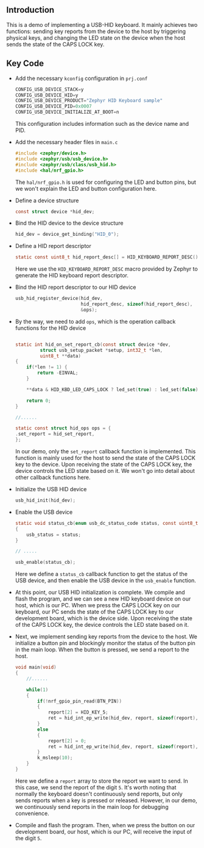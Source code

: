 ## Introduction
This is a demo of implementing a USB-HID keyboard. It mainly achieves two functions: sending key reports from the device to the host by triggering physical keys, and changing the LED state on the device when the host sends the state of the CAPS LOCK key.

## Key Code
* Add the necessary `kconfig` configuration in `prj.conf`
    ```c
    CONFIG_USB_DEVICE_STACK=y
    CONFIG_USB_DEVICE_HID=y
    CONFIG_USB_DEVICE_PRODUCT="Zephyr HID Keyboard sample"
    CONFIG_USB_DEVICE_PID=0x0007
    CONFIG_USB_DEVICE_INITIALIZE_AT_BOOT=n
    ```
    This configuration includes information such as the device name and PID.

* Add the necessary header files in `main.c`
    ```c
    #include <zephyr/device.h>
    #include <zephyr/usb/usb_device.h>
    #include <zephyr/usb/class/usb_hid.h>
    #include <hal/nrf_gpio.h>
    ```
    The `hal/nrf_gpio.h` is used for configuring the LED and button pins, but we won't explain the LED and button configuration here.

* Define a device structure
    ```c
    const struct device *hid_dev;
    ```
    
* Bind the HID device to the device structure
    ```c
    hid_dev = device_get_binding("HID_0");
    ```

* Define a HID report descriptor
    ```c
    static const uint8_t hid_report_desc[] = HID_KEYBOARD_REPORT_DESC();
    ```
    Here we use the `HID_KEYBOARD_REPORT_DESC` macro provided by Zephyr to generate the HID keyboard report descriptor.

* Bind the HID report descriptor to our HID device
    ```c
    usb_hid_register_device(hid_dev,
                            hid_report_desc, sizeof(hid_report_desc),
                            &ops);
    ```
* By the way, we need to add `ops`, which is the operation callback functions for the HID device
    ```c

    static int hid_on_set_report_cb(const struct device *dev,
			 struct usb_setup_packet *setup, int32_t *len,
			 uint8_t **data)
    {
        if(*len != 1) {
            return -EINVAL;
        }

        **data & HID_KBD_LED_CAPS_LOCK ? led_set(true) : led_set(false);

        return 0;
    }

    //......

    static const struct hid_ops ops = {
    .set_report = hid_set_report,
    };

    ```
    In our demo, only the `set_report` callback function is implemented. This function is mainly used for the host to send the state of the CAPS LOCK key to the device. Upon receiving the state of the CAPS LOCK key, the device controls the LED state based on it. We won't go into detail about other callback functions here.

* Initialize the USB HID device
    ```c
    usb_hid_init(hid_dev);
    ```

* Enable the USB device
    ```c
    static void status_cb(enum usb_dc_status_code status, const uint8_t *param)
    {
        usb_status = status;
    }

    // .....

    usb_enable(status_cb);
    ```
    Here we define a `status_cb` callback function to get the status of the USB device, and then enable the USB device in the `usb_enable` function.

* At this point, our USB HID initialization is complete. We compile and flash the program, and we can see a new HID keyboard device on our host, which is our PC. When we press the CAPS LOCK key on our keyboard, our PC sends the state of the CAPS LOCK key to our development board, which is the device side. Upon receiving the state of the CAPS LOCK key, the device controls the LED state based on it.

* Next, we implement sending key reports from the device to the host. We initialize a button pin and blockingly monitor the status of the button pin in the main loop. When the button is pressed, we send a report to the host.
    ```c
    void main(void)
    {
        //......

        while(1)
        {
            if(!nrf_gpio_pin_read(BTN_PIN))
            {
                report[2] = HID_KEY_5;
                ret = hid_int_ep_write(hid_dev, report, sizeof(report), NULL);
            }
            else
            {
                report[2] = 0;
                ret = hid_int_ep_write(hid_dev, report, sizeof(report), NULL);
            }
            k_msleep(10);
        }
    }
    ```
    Here we define a `report` array to store the report we want to send. In this case, we send the report of the digit `5`. It's worth noting that normally the keyboard doesn't continuously send reports, but only sends reports when a key is pressed or released. However, in our demo, we continuously send reports in the main loop for debugging convenience.

* Compile and flash the program. Then, when we press the button on our development board, our host, which is our PC, will receive the input of the digit `5`.